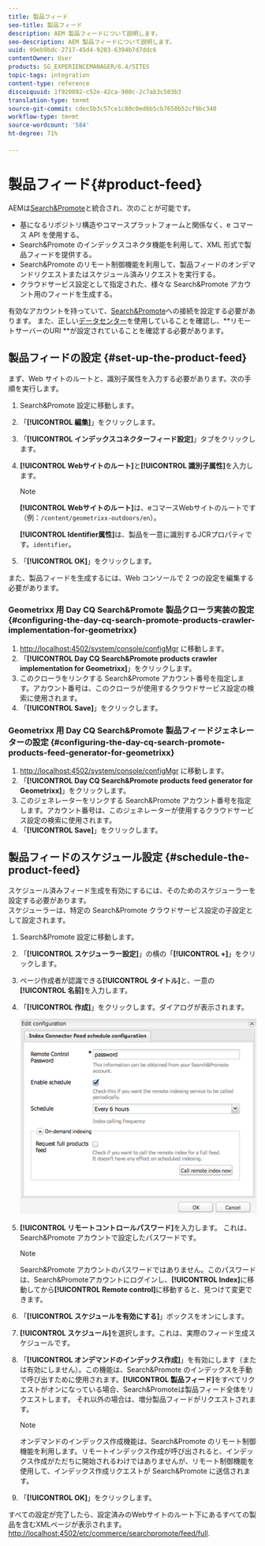 ```yaml
---
title: 製品フィード
seo-title: 製品フィード
description: AEM 製品フィードについて説明します。
seo-description: AEM 製品フィードについて説明します。
uuid: 99eb9bdc-2717-45d4-9203-6394b7d7ddc6
contentOwner: User
products: SG_EXPERIENCEMANAGER/6.4/SITES
topic-tags: integration
content-type: reference
discoiquuid: 1f920892-c52e-42ca-900c-2c7ab3c503b3
translation-type: tm+mt
source-git-commit: cdec5b3c57ce1c80c0ed6b5cb7650b52cf9bc340
workflow-type: tm+mt
source-wordcount: '584'
ht-degree: 71%

---
```



# 製品フィード{#product-feed}

AEMは[Search&amp;Promote](https://www.adobe.com/solutions/testing-targeting/searchandpromote.html)と統合され、次のことが可能です。

* 基になるリポジトリ構造やコマースプラットフォームと関係なく、e コマース API を使用する。
* Search&amp;Promote のインデックスコネクタ機能を利用して、XML 形式で製品フィードを提供する。
* Search&amp;Promote のリモート制御機能を利用して、製品フィードのオンデマンドリクエストまたはスケジュール済みリクエストを実行する。
* クラウドサービス設定として指定された、様々な Search&amp;Promote アカウント用のフィードを生成する。

有効なアカウントを持っていて、[Search&amp;Promote](/help/sites-administering/search-and-promote.md#configuring-the-connection-to-search-promote)への接続を設定する必要があります。 また、正しい[データセンター](/help/sites-administering/search-and-promote.md#configuring-the-data-center)を使用していることを確認し、**リモートサーバーのURI **が設定されていることを確認する必要があります。

## 製品フィードの設定 {#set-up-the-product-feed}

まず、Web サイトのルートと、識別子属性を入力する必要があります。次の手順を実行します。

1. Search&amp;Promote 設定に移動します。
1. 「**[!UICONTROL 編集]**」をクリックします。
1. 「**[!UICONTROL インデックスコネクターフィード設定]**」タブをクリックします。
1. **[!UICONTROL Webサイトのルート]**&#x200B;と&#x200B;**[!UICONTROL 識別子属性]**&#x200B;を入力します。

   >[!NOTE]
   >
   >**[!UICONTROL Webサイトのルート]**&#x200B;は、eコマースWebサイトのルートです（例：`/content/geometrixx-outdoors/en`）。
   >
   >**[!UICONTROL Identifier属性]**&#x200B;は、製品を一意に識別するJCRプロパティです。`identifier`。

1. 「**[!UICONTROL OK]**」をクリックします。

また、製品フィードを生成するには、Web コンソールで 2 つの設定を編集する必要があります。

### Geometrixx 用 Day CQ Search&amp;Promote 製品クローラ実装の設定  {#configuring-the-day-cq-search-promote-products-crawler-implementation-for-geometrixx}

1. [http://localhost:4502/system/console/configMgr](http://localhost:4502/system/console/configMgr) に移動します。
1. 「**[!UICONTROL Day CQ Search&amp;Promote products crawler implementation for Geometrixx]**」をクリックします。
1. このクローラをリンクする Search&amp;Promote アカウント番号を指定します。アカウント番号は、このクローラが使用するクラウドサービス設定の検索に使用されます。
1. 「**[!UICONTROL Save]**」をクリックします。

### Geometrixx 用 Day CQ Search&amp;Promote 製品フィードジェネレーターの設定  {#configuring-the-day-cq-search-promote-products-feed-generator-for-geometrixx}

1. [http://localhost:4502/system/console/configMgr](http://localhost:4502/system/console/configMgr) に移動します。
1. 「**[!UICONTROL Day CQ Search&amp;Promote products feed generator for Geometrixx]**」をクリックします。
1. このジェネレーターをリンクする Search&amp;Promote アカウント番号を指定します。アカウント番号は、このジェネレーターが使用するクラウドサービス設定の検索に使用されます。
1. 「**[!UICONTROL Save]**」をクリックします。

## 製品フィードのスケジュール設定  {#schedule-the-product-feed}

スケジュール済みフィード生成を有効にするには、そのためのスケジューラーを設定する必要があります。\
スケジューラーは、特定の Search&amp;Promote クラウドサービス設定の子設定として設定されます。

1. Search&amp;Promote 設定に移動します。
1. 「**[!UICONTROL スケジューラー設定]**」の横の「**[!UICONTROL +]**」をクリックします。
1. ページ作成者が認識できる&#x200B;**[!UICONTROL タイトル]**&#x200B;と、一意の&#x200B;**[!UICONTROL 名前]**&#x200B;を入力します。
1. 「**[!UICONTROL 作成]**」をクリックします。ダイアログが表示されます。

   ![chlimage_1-108](assets/chlimage_1-108.png)

1. **[!UICONTROL リモートコントロールパスワード]**&#x200B;を入力します。 これは、Search&amp;Promote アカウントで設定したパスワードです。

   >[!NOTE]
   >
   >Search&amp;Promote アカウントのパスワードではありません。このパスワードは、Search&amp;Promoteアカウントにログインし、**[!UICONTROL Index]**&#x200B;に移動してから&#x200B;**[!UICONTROL Remote control]**&#x200B;に移動すると、見つけて変更できます。

1. 「**[!UICONTROL スケジュールを有効にする]**」ボックスをオンにします。
1. **[!UICONTROL スケジュール]**&#x200B;を選択します。これは、実際のフィード生成スケジュールです。
1. 「**[!UICONTROL オンデマンドのインデックス作成]**」を有効にします（または有効にしません）。この機能は、Search&amp;Promote のインデックスを手動で呼び出すために使用されます。**[!UICONTROL 製品フィード]**&#x200B;をすべてリクエストがオンになっている場合、Search&amp;Promoteは製品フィード全体をリクエストします。 それ以外の場合は、増分製品フィードがリクエストされます。

   >[!NOTE]
   >
   >オンデマンドのインデックス作成機能は、Search&amp;Promote のリモート制御機能を利用します。リモートインデックス作成が呼び出されると、インデックス作成がただちに開始されるわけではありませんが、リモート制御機能を使用して、インデックス作成リクエストが Search&amp;Promote に送信されます。

1. 「**[!UICONTROL OK]**」をクリックします。

すべての設定が完了したら、設定済みのWebサイトのルート下にあるすべての製品を含むXMLページが表示されます。[http://localhost:4502/etc/commerce/searchpromote/feed/full](http://localhost:4502/etc/commerce/searchpromote/feed/full).
